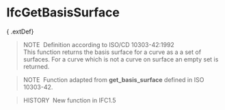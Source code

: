 # IfcGetBasisSurface

{ .extDef}
> NOTE&nbsp; Definition according to ISO/CD 10303-42:1992  
> This function returns the basis surface for a curve as a a set of surfaces. For a curve which is not a curve on surface an empty set is returned.

> NOTE&nbsp; Function adapted from **get_basis_surface** defined in ISO 10303-42.

> HISTORY&nbsp; New function in IFC1.5
